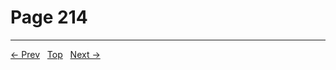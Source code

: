 # Page 214


---
[← Prev](/pages/page-213.md) &nbsp; [Top](/index.md) &nbsp; [Next →](/pages/page-215.md)
